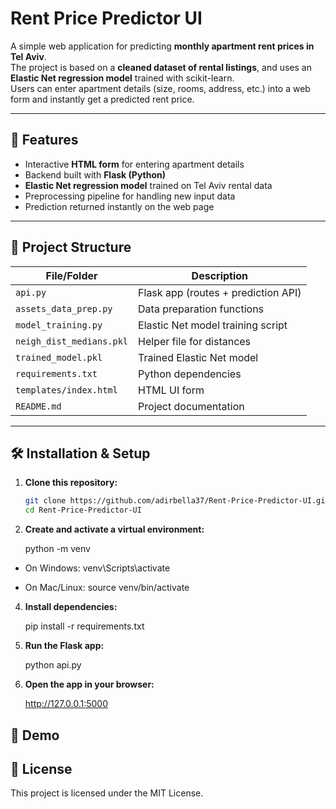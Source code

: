 # Rent Price Predictor UI

A simple web application for predicting **monthly apartment rent prices in Tel Aviv**.  
The project is based on a **cleaned dataset of rental listings**, and uses an **Elastic Net regression model** trained with scikit-learn.  
Users can enter apartment details (size, rooms, address, etc.) into a web form and instantly get a predicted rent price.

---

## 🚀 Features
- Interactive **HTML form** for entering apartment details
- Backend built with **Flask (Python)**
- **Elastic Net regression model** trained on Tel Aviv rental data
- Preprocessing pipeline for handling new input data
- Prediction returned instantly on the web page

---

## 📂 Project Structure


| File/Folder              | Description                        |
|--------------------------|------------------------------------|
| `api.py`                 | Flask app (routes + prediction API)|
| `assets_data_prep.py`    | Data preparation functions         |
| `model_training.py`      | Elastic Net model training script  |
| `neigh_dist_medians.pkl` | Helper file for distances          |
| `trained_model.pkl`      | Trained Elastic Net model          |
| `requirements.txt`       | Python dependencies                |
| `templates/index.html`   | HTML UI form                       |
| `README.md`              | Project documentation              |



---

## 🛠 Installation & Setup

1. **Clone this repository:**
   ```bash
   git clone https://github.com/adirbella37/Rent-Price-Predictor-UI.git
   cd Rent-Price-Predictor-UI
    ```
   
2. **Create and activate a virtual environment:**
   
   python -m venv

 - On Windows: venv\Scripts\activate
     
 - On Mac/Linux: source venv/bin/activate

4. **Install dependencies:**
   
   pip install -r requirements.txt

5. **Run the Flask app:**
   
   python api.py

6. **Open the app in your browser:**
   
   http://127.0.0.1:5000

## 📸 Demo

## 📜 License
This project is licensed under the MIT License.
